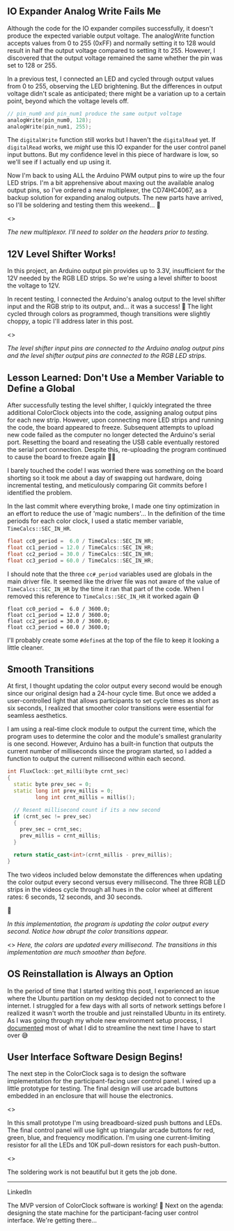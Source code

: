 ## IO Expander Analog Write Fails Me

Although the code for the IO expander compiles successfully, it doesn't produce the expected variable output voltage. The analogWrite function accepts values from 0 to 255 (0xFF) and normally setting it to 128 would result in half the output voltage compared to setting it to 255. However, I discovered that the output voltage remained the same whether the pin was set to 128 or 255.

In a previous test, I connected an LED and cycled through output values from 0 to 255, observing the LED brightening. But the differences in output voltage didn't scale as anticipated; there might be a variation up to a certain point, beyond which the voltage levels off.

```cpp
// pin_num0 and pin_num1 produce the same output voltage
analogWrite(pin_num0, 128);
analogWrite(pin_num1, 255);
```

The `digitalWrite` function still works but I haven't the `digitalRead` yet. If `digitalRead` works, we *might* use this IO expander for the user control panel input buttons. But my confidence level in this piece of hardware is low, so we'll see if I actually end up using it.

Now I'm back to using ALL the Arduino PWM output pins to wire up the four LED strips. I'm a bit apprehensive about maxing out the available analog output pins, so I've ordered a new multiplexer, the CD74HC4067, as a backup solution for expanding analog outputs. The new parts have arrived, so I'll be soldering and testing them this weekend... 🤞

<>

*The new multiplexor. I'll need to solder on the headers prior to testing.*

## 12V Level Shifter Works!
In this project, an Arduino output pin provides up to 3.3V, insufficient for the 12V needed by the RGB LED strips. So we're using a level shifter to boost the voltage to 12V.

In recent testing, I connected the Arduino's analog output to the level shifter input and the RGB strip to its output, and... it was a success! 🥳 The light cycled through colors as programmed, though transitions were slightly choppy, a topic I'll address later in this post.

<>

*The level shifter input pins are connected to the Arduino analog output pins and the level shifter output pins are connected to the RGB LED strips.*

## Lesson Learned: Don't Use a Member Variable to Define a Global
After successfully testing the level shifter, I quickly integrated the three additional ColorClock objects into the code, assigning analog output pins for each new strip. However, upon connecting more LED strips and running the code, the board appeared to freeze. Subsequent attempts to upload new code failed as the computer no longer detected the Arduino's serial port. Resetting the board and reseating the USB cable eventually restored the serial port connection. Despite this, re-uploading the program continued to cause the board to freeze again 😵‍💫

I barely touched the code! I was worried there was something on the board shorting so it took me about a day of swapping out hardware, doing incremental testing, and meticulously comparing Git commits before I identified the problem.

In the last commit where everything broke, I made one tiny optimization in an effort to reduce the use of 'magic numbers'... In the definition of the time periods for each color clock, I used a static member variable, `TimeCalcs::SEC_IN_HR`.

```cpp
float cc0_period =  6.0 / TimeCalcs::SEC_IN_HR;
float cc1_period = 12.0 / TimeCalcs::SEC_IN_HR;
float cc2_period = 30.0 / TimeCalcs::SEC_IN_HR;
float cc3_period = 60.0 / TimeCalcs::SEC_IN_HR;
```

I should note that the three `cc#_period` variables used are globals in the main driver file. It seemed like the driver file was not aware of the value of `TimeCalcs::SEC_IN_HR` by the time it ran that part of the code. When I removed this reference to `TimeCalcs::SEC_IN_HR` it worked again 😅

```
float cc0_period =  6.0 / 3600.0;
float cc1_period = 12.0 / 3600.0;
float cc2_period = 30.0 / 3600.0;
float cc3_period = 60.0 / 3600.0;
```

I'll probably create some `#define`s at the top of the file to keep it looking a little cleaner.

## Smooth Transitions

At first, I thought updating the color output every second would be enough since our original design had a 24-hour cycle time. But once we added a user-controlled light that allows participants to set cycle times as short as six seconds, I realized that smoother color transitions were essential for seamless aesthetics.

I am using a real-time clock module to output the current time, which the program uses to determine the color and the module's smallest granularity is one second. However, Arduino has a built-in function that outputs the current number of milliseconds since the program started, so I added a function to output the current millisecond within each second.

```cpp
int FluxClock::get_milli(byte crnt_sec)
{
  static byte prev_sec = 0;
  static long int prev_millis = 0;
         long int crnt_millis = millis();

  // Resent millisecond count if its a new second
  if (crnt_sec != prev_sec)
  {
    prev_sec = crnt_sec;
    prev_millis = crnt_millis;
  }

  return static_cast<int>(crnt_millis - prev_millis);
}
```

The two videos included below demonstate the differences when updating the color output every second versus every millisecond. The three RGB LED strips in the videos cycle through all hues in the color wheel at different rates: 6 seconds, 12 seconds, and 30 seconds.

🌈

*In this implementation, the program is updating the color output every second. Notice how abrupt the color transitions appear.*

<>
*Here, the colors are updated every millisecond. The transitions in this implementation are much smoother than before.*

## OS Reinstallation is Always an Option
In the period of time that I started writing this post, I experienced an issue where the Ubuntu partition on my desktop decided not to connect to the internet. I struggled for a few days with all sorts of network settings before I realized it wasn't worth the trouble and just reinstalled Ubuntu in its entirety. As I was going through my whole new environment setup process, I [documented](https://github.com/rebeccajr/setup-files/blob/main/new-environment-setup.md) most of what I did to streamline the next time I have to start over 😅

## User Interface Software Design Begins!

The next step in the ColorClock saga is to design the software implementation for the participant-facing user control panel. I wired up a little prototype for testing. The final design will use arcade buttons embedded in an enclosure that will house the electronics.

<>

In this small prototype I'm using breadboard-sized push buttons and LEDs. The final control panel will use light up triangular arcade buttons for red, green, blue, and frequency modification. I'm using one current-limiting resistor for all the LEDs and 10K pull-down resistors for each push-button.

<>

The soldering work is not beautiful but it gets the job done.

---
LinkedIn

The MVP version of ColorClock software is working! 🎉 Next on the agenda: designing the state machine for the participant-facing user control interface. We're getting there...